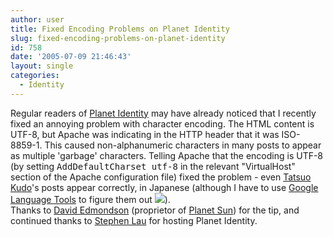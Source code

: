 ```yaml
---
author: user
title: Fixed Encoding Problems on Planet Identity
slug: fixed-encoding-problems-on-planet-identity
id: 758
date: '2005-07-09 21:46:43'
layout: single
categories:
  - Identity
---
```


Regular readers of [Planet Identity](http://planetidentity.org) may have already noticed that I recently fixed an annoying problem with character encoding. The HTML content is UTF-8, but Apache was indicating in the HTTP header that it was ISO-8859-1\. This caused non-alphanumeric characters in many posts to appear as multiple 'garbage' characters. Telling Apache that the encoding is UTF-8 (by setting <tt>AddDefaultCharset utf-8</tt> in the relevant "VirtualHost" section of the Apache configuration file) fixed the problem - even [Tatsuo Kudo](http://blogs.sun.com/roller/page/tkudo)'s posts appear correctly, in Japanese (although I have to use [Google Language Tools](http://www.google.com/language_tools) to figure them out ![](http://blogs.sun.com/roller/images/smileys/smile.gif)).  
Thanks to [David Edmondson](http://www.dme.org) (proprietor of [Planet Sun](http://planetsun.org)) for the tip, and continued thanks to [Stephen Lau](http://whacked.net/blog/) for hosting Planet Identity.